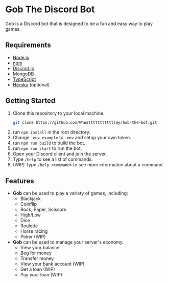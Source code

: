 # Gob The Discord Bot
Gob is a Discord bot that is designed to be a fun and easy way to play games.
## Requirements
- [Node.js](https://nodejs.org)
- [npm](https://www.npmjs.com)
- [Discord.js](https://discord.js.org)
- [MongoDB](https://www.mongodb.com)
- [TypeScript](https://www.typescriptlang.org)
- [Heroku](https://www.heroku.com) (optional)
## Getting Started
1. Clone this repository to your local machine.
    ```bash
    git clone https://github.com/Wheatttttttttttley/Gob-the-bot.git
    ```
1. run `npm install` in the root directory.
1. Change `.env.example` to `.env` and setup your own token.
1. run `npm run build` to build the bot.
1. run `npm run start` to run the bot.
1. Open your Discord client and join the server.
1. Type `/help` to see a list of commands.
1. (WIP) Type `/help <command>` to see more information about a command.
## Features
* **Gob** can be used to play a variety of games, including:
    * Blackjack
    * Coinflip
    * Rock, Paper, Scissors
    * High/Low
    * Dice
    * Roulette
    * Horse racing
    * Poker (WIP)
* **Gob** can be used to manage your server's economy.
    * View your balance
    * Beg for money
    * Transfer money
    * View your bank account (WIP)
    * Get a loan (WIP)
    * Pay your loan (WIP)